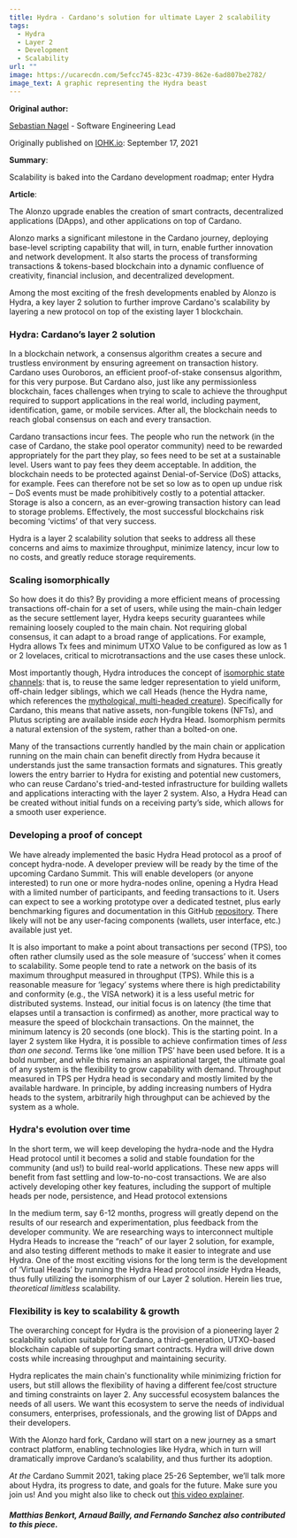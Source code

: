 ```yaml
---
title: Hydra - Cardano's solution for ultimate Layer 2 scalability
tags:
  - Hydra
  - Layer 2
  - Development
  - Scalability
url: ""
image: https://ucarecdn.com/5efcc745-823c-4739-862e-6ad807be2782/
image_text: A graphic representing the Hydra beast
---
```


**Original author:**

[Sebastian Nagel](https://iohk.io/en/team/sebastian-nagel) - Software Engineering Lead

Originally published on [IOHK.io](https://iohk.io/en/blog/posts/2021/09/17/hydra-cardano-s-solution-for-ultimate-scalability/): September 17, 2021

**Summary**:

Scalability is baked into the Cardano development roadmap; enter Hydra

**Article**:

The Alonzo upgrade enables the creation of smart contracts, decentralized applications (DApps), and other applications on top of Cardano.

Alonzo marks a significant milestone in the Cardano journey, deploying base-level scripting capability that will, in turn, enable further innovation and network development. It also starts the process of transforming transactions & tokens-based blockchain into a dynamic confluence of creativity, financial inclusion, and decentralized development.

Among the most exciting of the fresh developments enabled by Alonzo is Hydra, a key layer 2 solution to further improve Cardano's scalability by layering a new protocol on top of the existing layer 1 blockchain.

### Hydra: Cardano’s layer 2 solution

In a blockchain network, a consensus algorithm creates a secure and trustless environment by ensuring agreement on transaction history. Cardano uses Ouroboros, an efficient proof-of-stake consensus algorithm, for this very purpose. But Cardano also, just like any permissionless blockchain, faces challenges when trying to scale to achieve the throughput required to support applications in the real world, including payment, identification, game, or mobile services. After all, the blockchain needs to reach global consensus on each and every transaction.

Cardano transactions incur fees. The people who run the network (in the case of Cardano, the stake pool operator community) need to be rewarded appropriately for the part they play, so fees need to be set at a sustainable level. Users want to pay fees they deem acceptable. In addition, the blockchain needs to be protected against Denial-of-Service (DoS) attacks, for example. Fees can therefore not be set so low as to open up undue risk – DoS events must be made prohibitively costly to a potential attacker. Storage is also a concern, as an ever-growing transaction history can lead to storage problems. Effectively, the most successful blockchains risk becoming ‘victims’ of that very success.

Hydra is a layer 2 scalability solution that seeks to address all these concerns and aims to maximize throughput, minimize latency, incur low to no costs, and greatly reduce storage requirements.

### Scaling isomorphically

So how does it do this? By providing a more efficient means of processing transactions off-chain for a set of users, while using the main-chain ledger as the secure settlement layer, Hydra keeps security guarantees while remaining loosely coupled to the main chain. Not requiring global consensus, it can adapt to a broad range of applications. For example, Hydra allows Tx fees and minimum UTXO Value to be configured as low as 1 or 2 lovelaces, critical to microtransactions and the use cases these unlock.

Most importantly though, Hydra introduces the concept of [isomorphic state channels](https://eprint.iacr.org/2020/299.pdf): that is, to reuse the same ledger representation to yield uniform, off-chain ledger siblings, which we call Heads (hence the Hydra name, which references the [mythological, multi-headed creature](https://en.wikipedia.org/wiki/Lernaean_Hydra)). Specifically for Cardano, this means that native assets, non-fungible tokens (NFTs), and Plutus scripting are available inside _each_ Hydra Head. Isomorphism permits a natural extension of the system, rather than a bolted-on one.

Many of the transactions currently handled by the main chain or application running on the main chain can benefit directly from Hydra because it understands just the same transaction formats and signatures. This greatly lowers the entry barrier to Hydra for existing and potential new customers, who can reuse Cardano's tried-and-tested infrastructure for building wallets and applications interacting with the layer 2 system. Also, a Hydra Head can be created without initial funds on a receiving party’s side, which allows for a smooth user experience.

### Developing a proof of concept

We have already implemented the basic Hydra Head protocol as a proof of concept hydra-node. A developer preview will be ready by the time of the upcoming Cardano Summit. This will enable developers (or anyone interested) to run one or more hydra-nodes online, opening a Hydra Head with a limited number of participants, and feeding transactions to it. Users can expect to see a working prototype over a dedicated testnet, plus early benchmarking figures and documentation in this GitHub [repository](https://github.com/input-output-hk/hydra-poc). There likely will not be any user-facing components (wallets, user interface, etc.) available just yet.

It is also important to make a point about transactions per second (TPS), too often rather clumsily used as the sole measure of ‘success’ when it comes to scalability. Some people tend to rate a network on the basis of its maximum throughput measured in throughput (TPS). While this is a reasonable measure for ‘legacy’ systems where there is high predictability and conformity (e.g., the VISA network) it is a less useful metric for distributed systems. Instead, our initial focus is on latency (the time that elapses until a transaction is confirmed) as another, more practical way to measure the speed of blockchain transactions. On the mainnet, the minimum latency is 20 seconds (one block). This is the starting point. In a layer 2 system like Hydra, it is possible to achieve confirmation times of _less than one second_. Terms like ‘one million TPS’ have been used before. It is a bold number, and while this remains an aspirational target, the ultimate goal of any system is the flexibility to grow capability with demand. Throughput measured in TPS per Hydra head is secondary and mostly limited by the available hardware. In principle, by adding increasing numbers of Hydra heads to the system, arbitrarily high throughput can be achieved by the system as a whole.

### Hydra's evolution over time

In the short term, we will keep developing the hydra-node and the Hydra Head protocol until it becomes a solid and stable foundation for the community (and us!) to build real-world applications. These new apps will benefit from fast settling and low-to-no-cost transactions. We are also actively developing other key features, including the support of multiple heads per node, persistence, and Head protocol extensions

In the medium term, say 6-12 months, progress will greatly depend on the results of our research and experimentation, plus feedback from the developer community. We are researching ways to interconnect multiple Hydra Heads to increase the “reach” of our layer 2 solution, for example, and also testing different methods to make it easier to integrate and use Hydra. One of the most exciting visions for the long term is the development of ‘Virtual Heads’ by running the Hydra Head protocol _inside_ Hydra Heads, thus fully utilizing the isomorphism of our Layer 2 solution. Herein lies true, _theoretical limitless_ scalability.

### Flexibility is key to scalability & growth

The overarching concept for Hydra is the provision of a pioneering layer 2 scalability solution suitable for Cardano, a third-generation, UTXO-based blockchain capable of supporting smart contracts. Hydra will drive down costs while increasing throughput and maintaining security.

Hydra replicates the main chain's functionality while minimizing friction for users, but still allows the flexibility of having a different fee/cost structure and timing constraints on layer 2. Any successful ecosystem balances the needs of all users. We want this ecosystem to serve the needs of individual consumers, enterprises, professionals, and the growing list of DApps and their developers.

With the Alonzo hard fork, Cardano will start on a new journey as a smart contract platform, enabling technologies like Hydra, which in turn will dramatically improve Cardano’s scalability, and thus further its adoption.

_At the_ Cardano Summit 2021, taking place 25-26 September, we’ll talk more about Hydra, its progress to date, and goals for the future. Make sure you join us! And you might also like to check out [this video explainer](https://www.youtube.com/watch?v=7ySUbFpTrAk).

#### _Matthias Benkort, Arnaud Bailly, and Fernando Sanchez also contributed to this piece._
